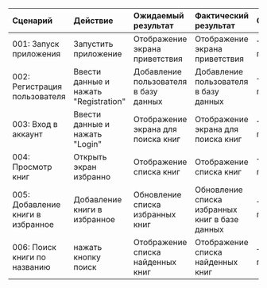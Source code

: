 |Сценарий|Действие|Ожидаемый результат|Фактический результат|Оценка|
|:---|:---|:---|:---|:---|
|001: Запуск приложения|Запустить приложение|Отображение экрана приветствия|Отображение экрана приветствия|Тест пройден|
|002: Регистрация пользователя|Ввести данные и нажать "Registration"|Добавление пользователя в базу данных|Добавление пользователя в базу данных|Тест пройден|
|003: Вход в аккаунт|Ввести данные и нажать "Login"|Отображение экрана для поиска книг|Отображение экрана для поиска книг|Тест пройден|
|004: Просмотр книг|Открыть экран избранно|Отображение списка книг|Отображение списка книг|Тест пройден|
|005: Добавление книги в избранное|Добавление книги в избранное|Обновление списка избранных книг|Обновление списка избранных книг в базе данных|Тест пройден|
|006: Поиск книги по названию|нажать кнопку поиск|Отображение списка найденных книг|Отображение списка найденных книг|Тест пройден|

